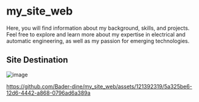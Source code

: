 # my_site_web
Here, you will find information about my background, skills, and projects. Feel free to explore and learn more about my expertise in electrical and automatic engineering, as well as my passion for emerging technologies.
## Site Destination
![image](https://github.com/Bader-dine/my_site_web/assets/121392319/d4c36937-a1a9-4767-8292-483ec7f190f4)


https://github.com/Bader-dine/my_site_web/assets/121392319/5a325be6-12d6-4442-a868-0796ad6a389a

